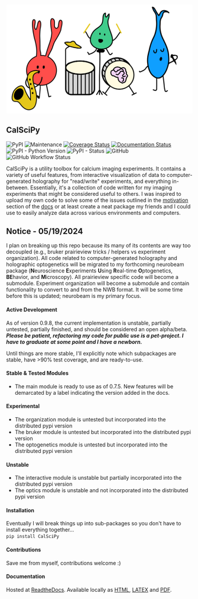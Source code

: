 ![Alt text](/docs/images/dancing_neuron_band.png?raw=true)


## CalSciPy      
<!-- Line 1 Badges... PyPi, Downloads, Maintained, Coverage, Documentation -->
<!-- Line 2 Badges... Python Versions, PyPi Status, License, Contributors -->
![PyPI](https://img.shields.io/pypi/v/CalSciPy)
![Maintenance](https://img.shields.io/maintenance/yes/2023)
[![Coverage Status](https://coveralls.io/repos/github/darikoneil/CalSciPy/badge.svg?branch=master)](https://coveralls.io/github/darikoneil/CalSciPy?branch=master)
[![Documentation Status](https://readthedocs.org/projects/calscipy/badge/?version=latest)](https://calscipy.readthedocs.io/en/latest/?badge=latest)
![PyPI - Python Version](https://img.shields.io/pypi/pyversions/CalSciPy?)
![PyPI - Status](https://img.shields.io/pypi/status/CalSciPy)
![GitHub](https://img.shields.io/github/license/darikoneil/CalSciPy)
![GitHub Workflow Status](https://img.shields.io/github/actions/workflow/status/darikoneil/CalSciPy/calscipy_lint_test_action.yml)

CalSciPy is a utility toolbox for calcium imaging experiments. It contains a variety of useful features, from 
interactive visualization of data to computer-generated holography for "read/write" experiments, and 
everything in-between. Essentially, it's a collection of code written for my imaging experiments that might be 
considered useful to others. I was inspired to upload my own code to solve some of the issues outlined in the [motivation](https://calscipy.readthedocs.io/en/latest/introduction__motivation.html) section of the [docs](https://calscipy.readthedocs.io/en/latest/index.html#) or at least create a neat package my friends and I could use to easily analyze data across various environments and computers.

## Notice - 05/19/2024
I plan on breaking up this repo because its many of its contents are way too decoupled (e.g., bruker prairieview tricks / helpers vs experiment organization). All code related to computer-generated holography and holographic optogenetics will be migrated to my forthcoming neurobeam package (**N**euroscience **E**xperiments **U**sing **R**eal-time **O**ptogenetics, **BE**havior, and **M**icroscopy). All prairieview specific code will become a submodule. Experiment organization will become a submodule and contain functionality to convert to and from the NWB format. It will be some time before this is updated; neurobeam is my primary focus.


#### Active Development
As of version 0.9.8, the current implementation is unstable, partially untested, partially finished, and should be considered an open alpha/beta. ***Please be patient, refactoring my code for public use is a pet-project. I have to graduate at some point and I have a newborn.***

Until things are more stable, I'll explicitly note which subpackages are stable, have >90% test coverage, and are ready-to-use.

#### Stable & Tested Modules
* The main module is ready to use as of 0.7.5. New features will be demarcated by a label indicating the version added in the docs.
#### Experimental
* The organization module is untested but incorporated into the distributed pypi version
* The bruker module is untested but incorporated into the distributed pypi version
* The optogenetics module is untested but incorporated into the distributed pypi version
  
#### Unstable
* The interactive module is unstable but partially incorporated into the distributed pypi version
* The optics module is unstable and not incorporated into the distributed pypi version
  
#### Installation
Eventually I will break things up into sub-packages so you don't have to install everything together...         
`pip install CalSciPy`

#### Contributions
Save me from myself, contributions welcome :)

#### Documentation
Hosted at [ReadtheDocs](https://calscipy.readthedocs.io/en/latest/index.html#).
Available locally as [HTML](https://github.com/darikoneil/CalSciPy/tree/master/docs/build/html), [LATEX](https://github.com/darikoneil/CalSciPy/tree/master/docs/build/latex) and [PDF](https://github.com/darikoneil/CalSciPy/blob/master/docs/build/pdf/calscipy.pdf).
